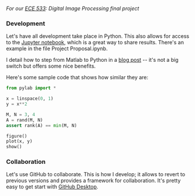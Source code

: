 *For our [ECE 533]: Digital Image Processing final project*

### Development
Let's have all development take place in Python. This also allows for access to
the [Jupyter notebook], which is a great way to share results. There's an
example in the file Project Proposal.ipynb.

[Jupyter notebook]:https://jupyter.org

I detail how to step from Matlab to Python in a [blog post] -- it's not a big
switch but offers some nice benefits.

Here's some sample code that shows how similar they are:

```python
from pylab import *

x = linspace(0, 1)
y = x**2

M, N = 3, 4
A = rand(M, N)
assert rank(A) == min(M, N)

figure()
plot(x, y)
show()
```

### Collaboration
Let's use GitHub to collaborate. This is how I develop; it allows to revert to
previous versions and provides a framework for collaboration. It's pretty easy
to get start with [GitHub Desktop].

[GitHub Desktop]:https://desktop.github.com
[blog post]:http://scottsievert.github.io/blog/2015/09/01/matlab-to-python/
[ECE 533]:http://courses.engr.wisc.edu/ece/ece533.html
